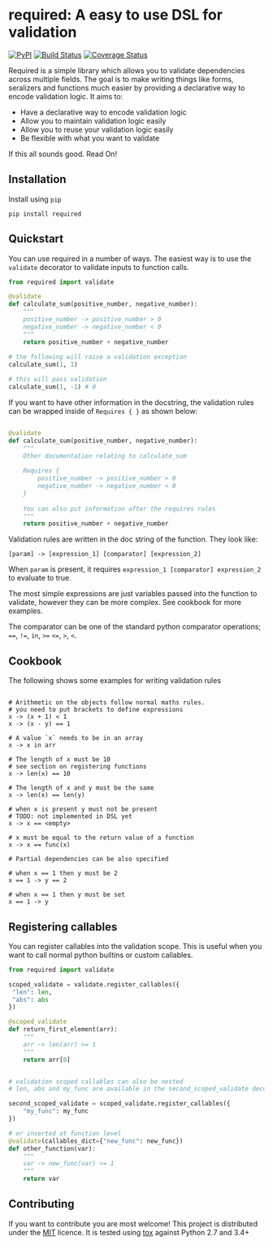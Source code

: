 # required: A easy to use DSL for validation

[![PyPI](https://img.shields.io/pypi/v/required.svg)]()
[![Build Status](https://travis-ci.org/shezadkhan137/required.svg?branch=master)](https://travis-ci.org/shezadkhan137/required)
[![Coverage Status](https://coveralls.io/repos/github/shezadkhan137/required/badge.svg?branch=master)](https://coveralls.io/github/shezadkhan137/required?branch=master)

Required is a simple library which allows you to validate dependencies
across multiple fields. The goal is to make writing things like forms, seralizers and functions much easier by providing a declarative way to encode validation logic. It aims to:

-  Have a declarative way to encode validation logic
-  Allow you to maintain validation logic easily
-  Allow you to reuse your validation logic easily
-  Be flexible with what you want to validate

If this all sounds good. Read On!

## Installation 

Install using `pip`

```
pip install required
```

## Quickstart

You can use required in a number of ways. The easiest way is to use the `validate` decorator to validate inputs to function calls. 

```python
from required import validate

@validate
def calculate_sum(positive_number, negative_number):
    """
    positive_number -> positive_number > 0
    negative_number -> negative_number < 0
    """
    return positive_number + negative_number
    
# the following will raise a validation exception
calculate_sum(1, 1)

# this will pass validation
calculate_sum(1, -1) # 0
```

If you want to have other information in the docstring, the validation rules can be wrapped inside of `Requires { }` as shown below:

```python

@validate
def calculate_sum(positive_number, negative_number):
    """
    Other documentation relating to calculate_sum
    
    Requires {
        positive_number -> positive_number > 0
        negative_number -> negative_number < 0
    }
    
    You can also put information after the requires rules
    """
    return positive_number + negative_number
```

Validation rules are written in the doc string of the function. They look like: 

`[param] -> [expression_1] [comparator] [expression_2]`

When `param` is present, it requires `expression_1 [comparator] expression_2` to evaluate to true. 

The most simple expressions are just variables passed into the function to validate, however they can be more complex. See cookbook for more examples.

The comparator can be one of the standard python comparator operations; `==`, `!=`, `in`, `>=` `<=`, `>`, `<`.



## Cookbook

The following shows some examples for writing validation rules

```

# Arithmetic on the objects follow normal maths rules.
# you need to put brackets to define expressions
x -> (x + 1) < 1
x -> (x - y) == 1

# A value `x` needs to be in an array
x -> x in arr

# The length of x must be 10
# see section on registering functions
x -> len(x) == 10

# The length of x and y must be the same
x -> len(x) == len(y)

# when x is present y must not be present
# TODO: not implemented in DSL yet
x -> x == <empty>

# x must be equal to the return value of a function
x -> x == func(x)

# Partial dependencies can be also specified

# when x == 1 then y must be 2
x == 1 -> y == 2

# when x == 1 then y must be set
x == 1 -> y
```

## Registering callables

You can register callables into the validation scope. This is useful when you want to call normal python builtins or custom callables. 

```python
from required import validate

scoped_validate = validate.register_callables({
 "len": len,
 "abs": abs
})

@scoped_validate
def return_first_element(arr):
    """
    arr -> len(arr) >= 1
    """
    return arr[0]


# validation scoped callables can also be nested
# len, abs and my_func are available in the second_scoped_validate decorator

second_scoped_validate = scoped_validate.register_callables({
    "my_func": my_func
})

# or inserted at function level
@validate(callables_dict={"new_func": new_func})
def other_function(var):
    """
    var -> new_func(var) >= 1
    """
    return var
```


## Contributing 

If you want to contribute you are most welcome! This project is distributed under the [MIT](https://choosealicense.com/licenses/mit/) licence. It is tested using [tox](https://pypi.python.org/pypi/tox) against Python 2.7 and 3.4+
